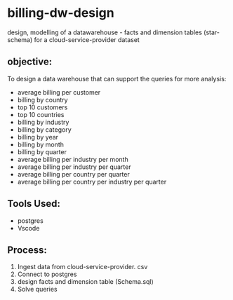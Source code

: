 # billing-dw-design
design, modelling of a datawarehouse -  facts and dimension tables (star-schema) for a cloud-service-provider dataset 



## objective:

To design a data warehouse that can support the queries for more analysis:

* average billing per customer
* billing by country
* top 10 customers
* top 10 countries
* billing by industry
* billing by category
* billing by year
* billing by month
* billing by quarter
* average billing per industry per month
* average billing per industry per quarter
* average billing per country per quarter
* average billing per country per industry per quarter

## Tools Used:
* postgres
* Vscode

## Process:

1. Ingest data from cloud-service-provider. csv
2. Connect to postgres
3. design facts and dimension table (Schema.sql)
4. Solve queries
